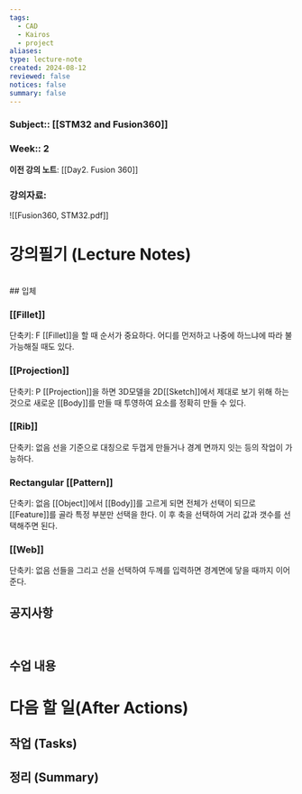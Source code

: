 ```yaml
---
tags:
  - CAD
  - Kairos
  - project
aliases: 
type: lecture-note
created: 2024-08-12
reviewed: false
notices: false
summary: false
---
```

### **Subject**:: [[STM32 and Fusion360]]
### **Week**:: 2

**이전 강의 노트**: [[Day2. Fusion 360]]

### 강의자료: 
![[Fusion360, STM32.pdf]]

# 강의필기 (Lecture Notes)
<br>
## 입체

### [[Fillet]]
단축키: F
[[Fillet]]을 할 때 순서가 중요하다. 어디를 먼저하고 나중에 하느냐에 따라 불가능해질 때도 있다. 

### [[Projection]]
단축키: P
[[Projection]]을 하면  3D모델을 2D[[Sketch]]에서 제대로 보기 위해 하는 것으로 새로운 [[Body]]를 만들 때 투영하여 요소를 정확히 만들 수 있다. 

### [[Rib]]
단축키: 없음
선을 기준으로 대칭으로 두껍게 만들거나 경계 면까지 잇는 등의 작업이 가능하다.

### Rectangular [[Pattern]]
단축키: 없음
[[Object]]에서 [[Body]]를 고르게 되면 전체가 선택이 되므로 [[Feature]]를 골라 특정 부분만 선택을 한다. 이 후 축을 선택하여 거리 값과 갯수를 선택해주면 된다.

### [[Web]]
단축키: 없음
선들을 그리고 선을 선택하여 두께를 입력하면 경계면에 닿을 때까지 이어준다.


## 공지사항
<br>


## 수업 내용


# 다음 할 일(After Actions)
## 작업 (Tasks)


## 정리 (Summary)



